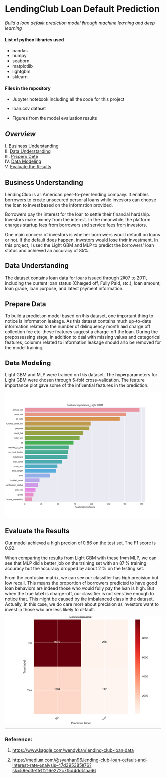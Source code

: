 # LendingClub Loan Default Prediction
*Build a loan default prediction model through machine learning and deep learning*
 
####  List of python libraries used
* pandas
* numpy
* seaborn
* matplotlib
* lightgbm
* sklearn

#### Files in the repository

* Jupyter notebook including all the code for this project

* loan.csv dataset

* Figures from the model evaluation results

## *Overview*

I. [Business Understanding](#Business-Understanding)<br>
II. [Data Understanding](#Data-Understanding)<br>
III. [Prepare Data](#Prepare-Data)<br>
IV. [Data Modeling](#Data-Modeling)<br>
V. [Evaluate the Results](#Evaluate-the-Results)<br>

## Business Understanding 

LendingClub is an American peer-to-peer lending company. It enables borrowers to create unsecured personal loans while investors can choose the loan to invest based on the information provided.

Borrowers pay the interest for the loan to settle their financial hardship. Investors make money from the interest. In the meanwhile, the platform charges startup fees from borrowers and service fees from investors.

One main concern of investors is whether borrowers would default on loans or not. If the default does happen, investors would lose their investment. In this project, I used the Light GBM and MLP to predict the borrowers' loan status and achieved an accuracy of 85%.

## Data Understanding

The dataset contains loan data for loans issued through 2007 to 2011, including the current loan status (Charged off, Fully Paid, etc.), loan amount, loan grade, loan purpose, and latest payment information. 

## Prepare Data

To build a prediction model based on this dataset, one important thing to notice is information leakage. As this dataset contains much up-to-date information related to the number of delinquency month and charge off collection fee etc, these features suggest a charge-off the loan. During the prepossessing stage, in addition to deal with missing values and categorical features, columns related to information leakage should also be removed for the model training.


## Data Modeling

Light GBM and MLP were trained on this dataset. The hyperparameters for Light GBM were chosen through 5-fold cross-validation.
The feature importance plot gave some of the influential features in the prediction.

![FI](https://github.com/yanhan-si/Lending-Club-Loan-Default-Prediction/blob/master/Light%20GBM_FI.png)


## Evaluate the Results

Our model achieved a high precion of 0.86 on the test set. The F1 score is 0.92.

When comparing the results from Light GBM with these from MLP, we can see that MLP did a better job on the training set with an 87 % training accuracy but the accuracy dropped by about 2 % on the testing set.

From the confusion matrix, we can see our classifier has high precision but low recall. This means the proportion of borrowers predicted to have good loan behaviors are indeed those who would fully pay the loan is high. But when the true label is charge-off, our classifier is not sensitive enough to notice that. This might be caused by the imbalanced class in the dataset. Actually, in this case, we do care more about precision as investors want to invest in those who are less likely to default.

![CM](https://github.com/yanhan-si/Lending-Club-Loan-Default-Prediction/blob/master/mlp_cm.png)


-------------------------------------------

### Reference:

1. https://www.kaggle.com/wendykan/lending-club-loan-data

2. https://medium.com/@syanhan96/lending-club-loan-default-and-interest-rate-analysis-47d395385876?sk=59ed3e1feff216e272c7f5d4dd51aa66

